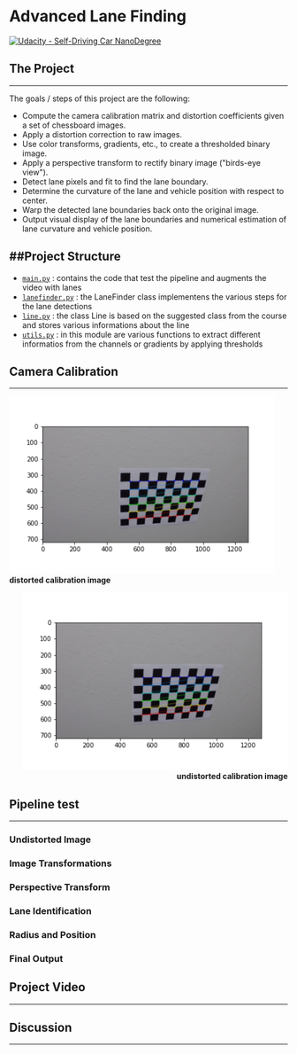 # Advanced Lane Finding
[![Udacity - Self-Driving Car NanoDegree](https://s3.amazonaws.com/udacity-sdc/github/shield-carnd.svg)](http://www.udacity.com/drive)



## The Project
---

The goals / steps of this project are the following:

* Compute the camera calibration matrix and distortion coefficients given a set of chessboard images.
* Apply a distortion correction to raw images.
* Use color transforms, gradients, etc., to create a thresholded binary image.
* Apply a perspective transform to rectify binary image ("birds-eye view").
* Detect lane pixels and fit to find the lane boundary.
* Determine the curvature of the lane and vehicle position with respect to center.
* Warp the detected lane boundaries back onto the original image.
* Output visual display of the lane boundaries and numerical estimation of lane curvature and vehicle position.


##Project Structure
---

* [`main.py`](main.py) : contains the code that test the pipeline and augments the video with lanes
* [`lanefinder.py`](lanefinder.py) : the LaneFinder class implementens the various steps for the lane detections
* [`line.py`](lanefinder.py) : the class Line is based on the suggested class from the course and stores various informations about the line
* [`utils.py`](utils.py) : in this module are various functions to extract different informatios from the channels or gradients by applying thresholds 

## Camera Calibration
---
  
<p align="left">
    <img src="output_images/img1distorted.png" width="480" alt="distorted image" /><br>    
    <b>distorted calibration image</b><br>
</p>

<p align="right">
    <img src="output_images/img1distorted.png" width="480" alt="undistorted image" /><br>
    <b>undistorted calibration image</b><br>
</p>

## Pipeline test
---

### Undistorted Image

### Image Transformations

### Perspective Transform


### Lane Identification


### Radius and Position

### Final Output


## Project Video
---

## Discussion
---


